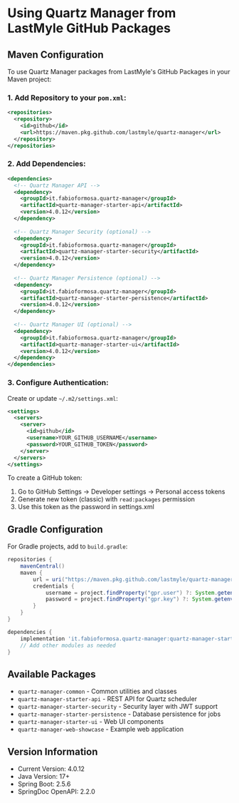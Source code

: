 # Using Quartz Manager from LastMyle GitHub Packages

## Maven Configuration

To use Quartz Manager packages from LastMyle's GitHub Packages in your Maven project:

### 1. Add Repository to your `pom.xml`:

```xml
<repositories>
  <repository>
    <id>github</id>
    <url>https://maven.pkg.github.com/lastmyle/quartz-manager</url>
  </repository>
</repositories>
```

### 2. Add Dependencies:

```xml
<dependencies>
  <!-- Quartz Manager API -->
  <dependency>
    <groupId>it.fabioformosa.quartz-manager</groupId>
    <artifactId>quartz-manager-starter-api</artifactId>
    <version>4.0.12</version>
  </dependency>
  
  <!-- Quartz Manager Security (optional) -->
  <dependency>
    <groupId>it.fabioformosa.quartz-manager</groupId>
    <artifactId>quartz-manager-starter-security</artifactId>
    <version>4.0.12</version>
  </dependency>
  
  <!-- Quartz Manager Persistence (optional) -->
  <dependency>
    <groupId>it.fabioformosa.quartz-manager</groupId>
    <artifactId>quartz-manager-starter-persistence</artifactId>
    <version>4.0.12</version>
  </dependency>
  
  <!-- Quartz Manager UI (optional) -->
  <dependency>
    <groupId>it.fabioformosa.quartz-manager</groupId>
    <artifactId>quartz-manager-starter-ui</artifactId>
    <version>4.0.12</version>
  </dependency>
</dependencies>
```

### 3. Configure Authentication:

Create or update `~/.m2/settings.xml`:

```xml
<settings>
  <servers>
    <server>
      <id>github</id>
      <username>YOUR_GITHUB_USERNAME</username>
      <password>YOUR_GITHUB_TOKEN</password>
    </server>
  </servers>
</settings>
```

To create a GitHub token:
1. Go to GitHub Settings → Developer settings → Personal access tokens
2. Generate new token (classic) with `read:packages` permission
3. Use this token as the password in settings.xml

## Gradle Configuration

For Gradle projects, add to `build.gradle`:

```gradle
repositories {
    mavenCentral()
    maven {
        url = uri("https://maven.pkg.github.com/lastmyle/quartz-manager")
        credentials {
            username = project.findProperty("gpr.user") ?: System.getenv("USERNAME")
            password = project.findProperty("gpr.key") ?: System.getenv("TOKEN")
        }
    }
}

dependencies {
    implementation 'it.fabioformosa.quartz-manager:quartz-manager-starter-api:4.0.12'
    // Add other modules as needed
}
```

## Available Packages

- `quartz-manager-common` - Common utilities and classes
- `quartz-manager-starter-api` - REST API for Quartz scheduler
- `quartz-manager-starter-security` - Security layer with JWT support
- `quartz-manager-starter-persistence` - Database persistence for jobs
- `quartz-manager-starter-ui` - Web UI components
- `quartz-manager-web-showcase` - Example web application

## Version Information

- Current Version: 4.0.12
- Java Version: 17+
- Spring Boot: 2.5.6
- SpringDoc OpenAPI: 2.2.0